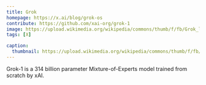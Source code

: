 ```yaml
---
title: Grok
homepage: https://x.ai/blog/grok-os
contribute: https://github.com/xai-org/grok-1
image: https://upload.wikimedia.org/wikipedia/commons/thumb/f/fb/Grok_logo.svg/512px-Grok_logo.svg.png
tags: [X]

caption:
  thumbnail: https://upload.wikimedia.org/wikipedia/commons/thumb/f/fb/Grok_logo.svg/512px-Grok_logo.svg.png
---
```


Grok-1 is a 314 billion parameter Mixture-of-Experts model trained from scratch by xAI.
